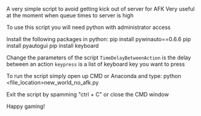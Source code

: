 
A very simple script to avoid getting kick out of server for AFK
Very useful at the moment when queue times to server is high

To use this script you will need python with administrator access

Install the following packages in python:
pip install pywinauto==0.6.6
pip install pyautogui
pip install keyboard

Change the parameters of the script
`TimeDelayBetweenAction` is the delay between an action
`keypress` is a list of keyboard key you want to press


To run the script simply open up CMD or Anaconda and type:
python <file_location>new_world_no_afk.py


Exit the script by spamming "ctrl + C" or close the CMD window


Happy gaming!


